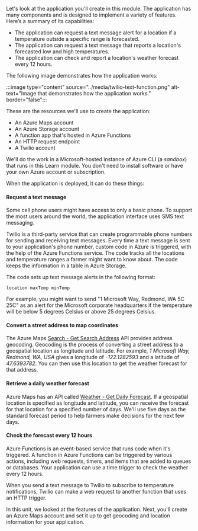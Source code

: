 Let's look at the application you'll create in this module. The application has many components and is designed to implement a variety of features. Here’s a summary of its capabilities: 

- The application can request a text message alert for a location if a temperature outside a specific range is forecasted.
- The application can request a text message that reports a location's forecasted low and high temperatures.
- The application can check and report a location's weather forecast every 12 hours.

The following image demonstrates how the application works:

:::image type="content" source="../media/twilio-text-function.png" alt-text="Image that demonstrates how the application works." border="false":::

These are the resources we'll use to create the application:

- An Azure Maps account
- An Azure Storage account
- A function app that's hosted in Azure Functions
- An HTTP request endpoint
- A Twilio account

We'll do the work in a Microsoft-hosted instance of Azure CLI (a *sandbox*) that runs in this Learn module. You don't need to install software or have your own Azure account or subscription.

When the application is deployed, it can do these things:

#### Request a text message

Some cell phone users might have access to only a basic phone. To support the most users around the world, the application interface uses SMS text messaging. 

Twilio is a third-party service that can create programmable phone numbers for sending and receiving text messages. Every time a text message is sent to your application's phone number, custom code in Azure is triggered, with the help of the Azure Functions service. The code tracks all the locations and temperature ranges a farmer might want to know about. The code keeps the information in a table in Azure Storage.

The code sets up text message alerts in the following format:

```output
location maxTemp minTemp
```

For example, you might want to send "1 Microsoft Way, Redmond, WA 5C 25C" as an alert for the Microsoft corporate headquarters if the temperature will be below 5 degrees Celsius or above 25 degrees Celsius.

#### Convert a street address to map coordinates

The Azure Maps [Search - Get Search Address](/rest/api/maps/search/getsearchaddress?azure-portal=true) API provides address geocoding. Geocoding is the process of converting a street address to a geospatial location as longitude and latitude. For example, *1 Microsoft Way, Redmond, WA, USA* gives a longitude of *-122.1282593* and a latitude of *47.6393782*. You can then use this location to get the weather forecast for that address.

#### Retrieve a daily weather forecast

Azure Maps has an API called [Weather - Get Daily Forecast](/rest/api/maps/weather/getdailyforecast). If a geospatial location is specified as longitude and latitude, you can receive the forecast for that location for a specified number of days. We'll use five days as the standard forecast period to help farmers make decisions for the next few days.

#### Check the forecast every 12 hours

Azure Functions is an event-based service that runs code when it's triggered. A function in Azure Functions can be triggered by various actions, including web requests, timers, and items that are added to queues or databases. Your application can use a time trigger to check the weather every 12 hours.

When you send a text message to Twilio to subscribe to temperature notifications, Twilio can make a web request to another function that uses an HTTP trigger.

In this unit, we looked at the features of the application. Next, you'll create an Azure Maps account and set it up to get geocoding and location information for your application.